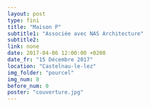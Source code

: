 ```yaml
---
layout: post
type: fini
title: "Maison P"
subtitle1: "Associée avec NAS Architecture"
subtitle2:
link: none
date: 2017-04-06 12:00:00 +0200
date_fr: "15 Décembre 2017"
location: "Castelnau-le-lez"
img_folder: "pourcel"
img_num: 8
before_num: 0
poster: "couverture.jpg"
---
```

